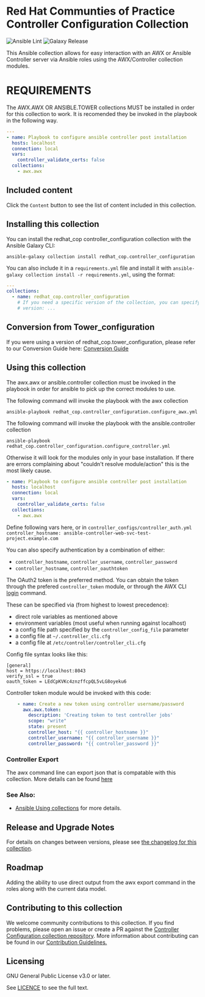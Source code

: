# Red Hat Communties of Practice Controller Configuration Collection

![Ansible Lint](https://github.com/redhat-cop/controller_configuration/workflows/Ansible%20Lint/badge.svg)
![Galaxy Release](https://github.com/redhat-cop/controller_configuration/workflows/galaxy-release/badge.svg)
<!-- Further CI badges go here as above -->

This Ansible collection allows for easy interaction with an AWX or Ansible Controller server via Ansible roles using the AWX/Controller collection modules.

# REQUIREMENTS
The AWX.AWX OR ANSIBLE.TOWER collections MUST be installed in order for this collection to work. It is recomended they be invoked in the playbook in the following way.

```yaml
---
- name: Playbook to configure ansible controller post installation
  hosts: localhost
  connection: local
  vars:
    controller_validate_certs: false
  collections:
    - awx.awx
```

## Included content

Click the `Content` button to see the list of content included in this collection.

## Installing this collection

You can install the redhat_cop controller_configuration collection with the Ansible Galaxy CLI:

    ansible-galaxy collection install redhat_cop.controller_configuration

You can also include it in a `requirements.yml` file and install it with `ansible-galaxy collection install -r requirements.yml`, using the format:

```yaml
---
collections:
  - name: redhat_cop.controller_configuration
    # If you need a specific version of the collection, you can specify like this:
    # version: ...
```
## Conversion from Tower_configuration
If you were using a version of redhat_cop.tower_configuration, please refer to our Conversion Guide here: [Conversion Guide](docs/CONVERSION_GUIDE.md)

## Using this collection
The awx.awx or ansible.controller collection must be invoked in the playbook in order for ansible to pick up the correct modules to use.

The following command will invoke the playbook with the awx collection
```console
ansible-playbook redhat_cop.controller_configuration.configure_awx.yml
```
The following command will invoke the playbook with the ansible.controller collection
```console
ansible-playbook redhat_cop.controller_configuration.configure_controller.yml
```

Otherwise it will look for the modules only in your base installation. If there are errors complaining about "couldn't resolve module/action" this is the most likely cause.

```yaml
- name: Playbook to configure ansible controller post installation
  hosts: localhost
  connection: local
  vars:
    controller_validate_certs: false
  collections:
    - awx.awx
```

Define following vars here, or in `controller_configs/controller_auth.yml`
`controller_hostname: ansible-controller-web-svc-test-project.example.com`

You can also specify authentication by a combination of either:

 - `controller_hostname`, `controller_username`, `controller_password`
 - `controller_hostname`, `controller_oauthtoken`

The OAuth2 token is the preferred method. You can obtain the token through the prefered `controller_token` module, or through the
AWX CLI [login](https://docs.ansible.com/ansible-tower/latest/html/towercli/reference.html#awx-login)
command.

These can be specified via (from highest to lowest precedence):

 - direct role variables as mentioned above
 - environment variables (most useful when running against localhost)
 - a config file path specified by the `controller_config_file` parameter
 - a config file at `~/.controller_cli.cfg`
 - a config file at `/etc/controller/controller_cli.cfg`

Config file syntax looks like this:

```
[general]
host = https://localhost:8043
verify_ssl = true
oauth_token = LEdCpKVKc4znzffcpQL5vLG8oyeku6
```

Controller token module would be invoked with this code:
```yaml
    - name: Create a new token using controller username/password
      awx.awx.token:
        description: 'Creating token to test controller jobs'
        scope: "write"
        state: present
        controller_host: "{{ controller_hostname }}"
        controller_username: "{{ controller_username }}"
        controller_password: "{{ controller_password }}"

```

### Controller Export
The awx command line can export json that is compatable with this collection.
More details can be found [here](playbooks/controller_configs_export_model/README.md)

### See Also:

* [Ansible Using collections](https://docs.ansible.com/ansible/latest/user_guide/collections_using.html) for more details.

## Release and Upgrade Notes
For details on changes between versions, please see [the changelog for this collection](CHANGELOG.rst).

## Roadmap
Adding the ability to use direct output from the awx export command in the roles along with the current data model.

## Contributing to this collection

We welcome community contributions to this collection. If you find problems, please open an issue or create a PR against the [Controller Configuration collection repository](https://github.com/redhat-cop/controller_configuration).
More information about contributing can be found in our [Contribution Guidelines.](https://github.com/redhat-cop/controller_configuration/blob/devel/.github/CONTRIBUTING.md)

## Licensing

GNU General Public License v3.0 or later.

See [LICENCE](https://www.gnu.org/licenses/gpl-3.0.txt) to see the full text.
